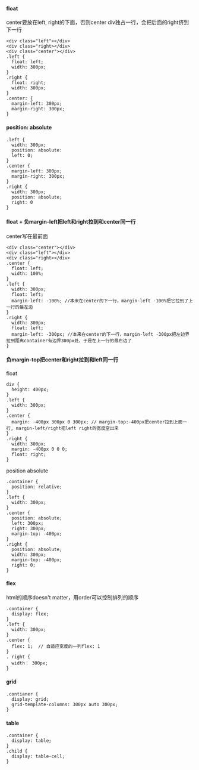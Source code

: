 #### float
center要放在left, right的下面，否则center div独占一行，会把后面的right挤到下一行
```
<div class="left"></div>
<div class="right></div>
<div class="center"></div>
.left {
  float: left;
  width: 300px;
}
.right {
  float: right;
  width: 300px;
}
.center: {
  margin-left: 300px;
  margin-right: 300px;
}
```

#### position: absolute
```
.left {
  width: 300px;
  position: absolute:
  left: 0;
}
.center {
  margin-left: 300px;
  margin-right: 300px;
}
.right {
  width: 300px;
  position: absolute;
  right: 0
}
```

#### float + 负margin-left把left和right拉到和center同一行
center写在最前面 
```
<div class="center"></div>
<div class="left"></div>
<div class="right></div>
.center {
  float: left;
  width: 100%;
}
.left {
  width: 300px;
  float: left;
  margin-left: -100%; //本来在center的下一行，margin-left -100%把它拉到了上一行的最左边
}
.right {
  width: 300px;
  float: left;
  margin-left: -300px; //本来在center的下一行，margin-left -300px把左边界拉到距离container有边界300px处，于是在上一行的最右边了
}
```

#### 负margin-top把center和right拉到和left同一行
float
```
div {
  height: 400px;
}
.left {
  width: 300px;
}
.center {
  margin: -400px 300px 0 300px; // margin-top:-400px把center拉到上面一行, margin-left/right把left right的宽度空出来
}
.right {
  width: 300px;
  margin: -400px 0 0 0;
  float: right;
}
```
position absolute
```
.container {
  position: relative;
}
.left {
  width: 300px;
}
.center {
  position: absolute;
  left: 300px;
  right: 300px;
  margin-top: -400px; 
}
.right {
  position: absolute;
  width: 300px;
  margin-top: -400px;
  right: 0;
}
```

#### flex
html的顺序doesn't matter，用order可以控制排列的顺序
```
.container {
  display: flex;
}
.left {
  width: 300px;
}
.center {
  flex: 1;  // 自适应宽度的一列flex: 1
}
. right {
  width： 300px;
}
```

#### grid
```
.contianer {
  display: grid;
  grid-template-columns: 300px auto 300px;
}
```

#### table 
```
.container {
  display: table;
}
.child {
  display: table-cell;
}
```